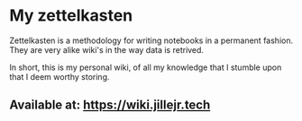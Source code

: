 # My zettelkasten

Zettelkasten is a methodology for writing notebooks in a permanent fashion.
They are very alike wiki's in the way data is retrived.

In short, this is my personal wiki, of all my knowledge that I stumble upon
that I deem worthy storing.

## Available at: <https://wiki.jillejr.tech>

